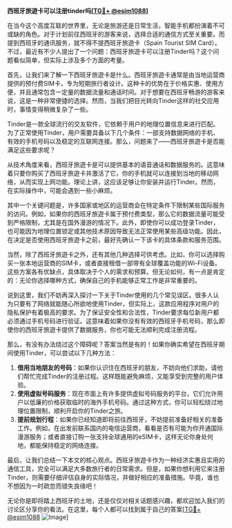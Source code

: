 **西班牙旅遊卡可以注册tinder吗[[TG💪+ @esim1088](https://t.me/s/esim1088)]**

在当今这个高度互联的世界里，无论是旅游还是日常生活，智能手机都扮演着不可或缺的角色。对于计划前往西班牙的游客来说，选择合适的通信方式至关重要。而提到西班牙的通讯服务，就不得不提西班牙旅遊卡（Spain Tourist SIM Card）。不过，最近有不少人提出了一个问题：西班牙旅遊卡可以注册Tinder吗？这个问题看似简单，但实际上涉及多个方面的考量。

首先，让我们来了解一下西班牙旅遊卡是什么。西班牙旅遊卡通常是由当地运营商提供的预付费SIM卡，专为短期旅行者设计。这种卡的优势在于价格实惠、使用方便，并且通常包含一定量的数据流量和通话时间。对于想要在西班牙畅游的游客来说，这是一种非常便捷的选择。然而，当我们把目光转向Tinder这样的社交应用时，事情变得稍微复杂了一些。

Tinder是一款全球流行的交友软件，它依赖于用户的地理位置信息来进行匹配。为了正常使用Tinder，用户需要具备以下几个条件：一部支持数据网络的手机、有效的手机号码以及稳定的互联网连接。那么，问题来了——西班牙旅遊卡是否能满足这些要求呢？

从技术角度来看，西班牙旅遊卡是可以提供基本的语音通话和数据服务的。这意味着只要你购买了西班牙旅遊卡并激活了它，你的手机就可以连接到当地的移动网络，从而实现上网功能。理论上讲，这应该足够让你安装并运行Tinder。然而，在实际操作中，可能会遇到一些小麻烦。

其中一个关键问题是，许多国家或地区的运营商会在特定条件下限制某些国际服务的访问。例如，如果你的西班牙旅遊卡属于预付费类型，那么它的数据流量可能受到严格限制，尤其是在国外漫游的情况下。此外，即使你可以成功登录Tinder，也可能因为地理位置锁定或其他技术原因导致无法正常使用某些高级功能。因此，在决定是否使用西班牙旅遊卡之前，最好先确认一下该卡的具体条款和服务范围。

当然，除了西班牙旅遊卡之外，还有其他几种选择可供考虑。比如，你可以选择购买一张本地运营商的SIM卡，或者直接租借一部带有全球覆盖功能的Wi-Fi设备。这些方案各有优缺点，具体取决于个人的需求和预算。但无论如何，有一点是肯定的：无论你选择哪种方式，确保自己的手机能够正常工作是非常重要的。

说到这里，我们不妨再深入探讨一下关于Tinder使用的几个常见误区。很多人认为只要有了网络就能随心所欲地使用Tinder，但实际上，这款应用程序对用户的隐私保护有着极高的要求。为了保证安全性和合法性，Tinder要求每位新用户都必须通过手机号码进行验证。这意味着如果你没有有效的西班牙手机号码，那么即使你的西班牙旅遊卡提供了数据服务，你也可能无法顺利完成注册流程。

那么，有没有办法绕过这个障碍呢？答案当然是有的！如果你确实希望在西班牙期间使用Tinder，可以尝试以下几种方法：

1. **借用当地朋友的号码**：如果你认识住在西班牙的朋友，不妨向他们求助，请他们帮忙完成Tinder的注册过程。这样既能避免麻烦，又能享受到完整的用户体验。
2. **使用虚拟号码服务**：现在市面上有许多提供虚拟号码服务的平台，它们允许用户以低廉的价格获取临时的海外手机号码。通过这种方式，你可以轻松绕过地理位置限制，顺利开启你的Tinder之旅。
3. **提前规划行程**：如果你已经知道即将前往西班牙，不妨提前准备好相关的准备工作。例如，在出发前联系国内的电信运营商，看看是否有可能为你开通国际漫游服务；或者直接订购一张支持全球通用的eSIM卡，这样无论你身处何地，都能保持稳定的网络连接。

最后，让我们总结一下本文的核心观点。西班牙旅遊卡作为一种经济实惠且实用的通信工具，完全可以满足大多数旅行者的日常需求。但是，如果你想利用它来注册Tinder，则需要仔细评估自身的实际情况，并做好相应的准备措施。毕竟，谁也不想因为一时疏忽而错失良缘吧！

无论你是即将踏上西班牙的土地，还是仅仅对相关话题感兴趣，都欢迎加入我们的讨论区分享你的看法。在这里，每个人都可以找到属于自己的答案[[TG💪+ @esim1088](https://t.me/s/esim1088) ![Image](https://i.postimg.cc/4NQfJmqS/Snipaste-2025-05-13-00-14-12.png)]